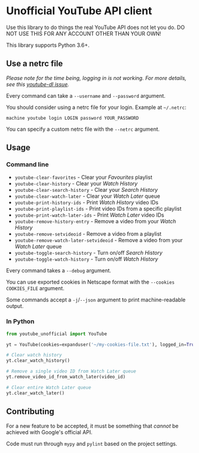# Unofficial YouTube API client

Use this library to do things the real YouTube API does not let you do. DO NOT USE THIS FOR ANY ACCOUNT OTHER THAN YOUR OWN!

This library supports Python 3.6+.

## Use a netrc file

_Please note for the time being, logging in is not working. For more details, see this [youtube-dl issue](https://github.com/ytdl-org/youtube-dl/issues/24508#issuecomment-609362963)._

Every command can take a `--username` and `--password` argument.

You should consider using a netrc file for your login. Example at `~/.netrc`:

```plain
machine youtube login LOGIN password YOUR_PASSWORD
```

You can specify a custom netrc file with the `--netrc` argument.

## Usage

### Command line

- `youtube-clear-favorites` - Clear your _Favourites_ playlist
- `youtube-clear-history` - Clear your _Watch History_
- `youtube-clear-search-history` - Clear your _Search History_
- `youtube-clear-watch-later` - Clear your _Watch Later_ queue
- `youtube-print-history-ids` - Print _Watch History_ video IDs
- `youtube-print-playlist-ids` - Print video IDs from a specific playlist
- `youtube-print-watch-later-ids` - Print _Watch Later_ video IDs
- `youtube-remove-history-entry` - Remove a video from your _Watch History_
- `youtube-remove-setvideoid` - Remove a video from a playlist
- `youtube-remove-watch-later-setvideoid` - Remove a video from your _Watch Later_ queue
- `youtube-toggle-search-history` - Turn on/off _Search History_
- `youtube-toggle-watch-history` - Turn on/off _Watch History_

Every command takes a `--debug` argument.

You can use exported cookies in Netscape format with the `--cookies COOKIES_FILE` argument.

Some commands accept a `-j`/`--json` argument to print machine-readable output.

### In Python

```python
from youtube_unofficial import YouTube

yt = YouTube(cookies=expanduser('~/my-cookies-file.txt'), logged_in=True)

# Clear watch history
yt.clear_watch_history()

# Remove a single video ID from Watch Later queue
yt.remove_video_id_from_watch_later(video_id)

# Clear entire Watch Later queue
yt.clear_watch_later()
```

## Contributing

For a new feature to be accepted, it must be something that _cannot_ be achieved with Google's official API.

Code must run through `mypy` and `pylint` based on the project settings.
